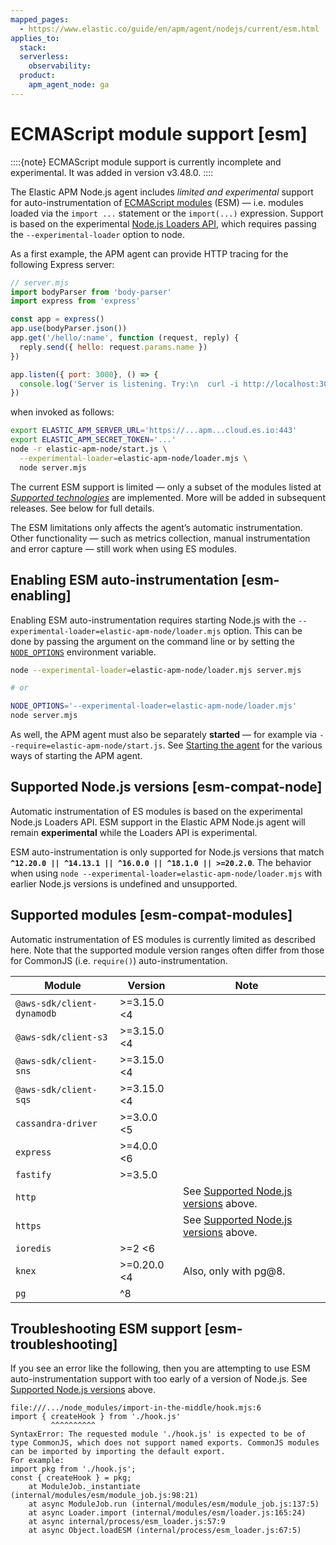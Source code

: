 ```yaml
---
mapped_pages:
  - https://www.elastic.co/guide/en/apm/agent/nodejs/current/esm.html
applies_to:
  stack:
  serverless:
    observability:
  product:
    apm_agent_node: ga
---
```


# ECMAScript module support [esm]

::::{note}
ECMAScript module support is currently incomplete and experimental. It was added in version v3.48.0.
::::


The Elastic APM Node.js agent includes *limited and experimental* support for auto-instrumentation of [ECMAScript modules](https://nodejs.org/api/esm.html#modules-ecmascript-modules) (ESM) — i.e. modules loaded via the `import ...` statement or the `import(...)` expression.  Support is based on the experimental [Node.js Loaders API](https://nodejs.org/api/#loaders), which requires passing the `--experimental-loader` option to node.

As a first example, the APM agent can provide HTTP tracing for the following Express server:

```js
// server.mjs
import bodyParser from 'body-parser'
import express from 'express'

const app = express()
app.use(bodyParser.json())
app.get('/hello/:name', function (request, reply) {
  reply.send({ hello: request.params.name })
})

app.listen({ port: 3000}, () => {
  console.log('Server is listening. Try:\n  curl -i http://localhost:3000/hello/grace')
})
```

when invoked as follows:

```bash
export ELASTIC_APM_SERVER_URL='https://...apm...cloud.es.io:443'
export ELASTIC_APM_SECRET_TOKEN='...'
node -r elastic-apm-node/start.js \
  --experimental-loader=elastic-apm-node/loader.mjs \
  node server.mjs
```

The current ESM support is limited — only a subset of the modules listed at [*Supported technologies*](/reference/supported-technologies.md) are implemented. More will be added in subsequent releases. See below for full details.

The ESM limitations only affects the agent’s automatic instrumentation. Other functionality — such as metrics collection, manual instrumentation and error capture — still work when using ES modules.


## Enabling ESM auto-instrumentation [esm-enabling]

Enabling ESM auto-instrumentation requires starting Node.js with the `--experimental-loader=elastic-apm-node/loader.mjs` option. This can be done by passing the argument on the command line or by setting the [`NODE_OPTIONS`](https://nodejs.org/api/all.html#all_cli_node_optionsoptions) environment variable.

```bash
node --experimental-loader=elastic-apm-node/loader.mjs server.mjs

# or

NODE_OPTIONS='--experimental-loader=elastic-apm-node/loader.mjs'
node server.mjs
```

As well, the APM agent must also be separately **started** — for example via `--require=elastic-apm-node/start.js`. See [Starting the agent](/reference/starting-agent.md) for the various ways of starting the APM agent.


## Supported Node.js versions [esm-compat-node]

Automatic instrumentation of ES modules is based on the experimental Node.js Loaders API. ESM support in the Elastic APM Node.js agent will remain **experimental** while the Loaders API is experimental.

ESM auto-instrumentation is only supported for Node.js versions that match **`^12.20.0 || ^14.13.1 || ^16.0.0 || ^18.1.0 || >=20.2.0`**. The behavior when using `node --experimental-loader=elastic-apm-node/loader.mjs` with earlier Node.js versions is undefined and unsupported.


## Supported modules [esm-compat-modules]

Automatic instrumentation of ES modules is currently limited as described here. Note that the supported module version ranges often differ from those for CommonJS (i.e. `require()`) auto-instrumentation.

| Module | Version | Note |  |
| --- | --- | --- | --- |
| `@aws-sdk/client-dynamodb` | >=3.15.0 <4 |  |  |
| `@aws-sdk/client-s3` | >=3.15.0 <4 |  |  |
| `@aws-sdk/client-sns` | >=3.15.0 <4 |  |  |
| `@aws-sdk/client-sqs` | >=3.15.0 <4 |  |  |
| `cassandra-driver` | >=3.0.0 <5 |  |  |
| `express` | >=4.0.0 <6 |  |  |
| `fastify` | >=3.5.0 |  |  |
| `http` |  | See [Supported Node.js versions](#esm-compat-node) above. |  |
| `https` |  | See [Supported Node.js versions](#esm-compat-node) above. |  |
| `ioredis` | >=2 <6 |  |  |
| `knex` | >=0.20.0 <4 | Also, only with pg@8. |  |
| `pg` | ^8 |  |  |


## Troubleshooting ESM support [esm-troubleshooting]

If you see an error like the following, then you are attempting to use ESM auto-instrumentation support with too early of a version of Node.js. See [Supported Node.js versions](#esm-compat-node) above.

```
file:///.../node_modules/import-in-the-middle/hook.mjs:6
import { createHook } from './hook.js'
         ^^^^^^^^^^
SyntaxError: The requested module './hook.js' is expected to be of type CommonJS, which does not support named exports. CommonJS modules can be imported by importing the default export.
For example:
import pkg from './hook.js';
const { createHook } = pkg;
    at ModuleJob._instantiate (internal/modules/esm/module_job.js:98:21)
    at async ModuleJob.run (internal/modules/esm/module_job.js:137:5)
    at async Loader.import (internal/modules/esm/loader.js:165:24)
    at async internal/process/esm_loader.js:57:9
    at async Object.loadESM (internal/process/esm_loader.js:67:5)
```

